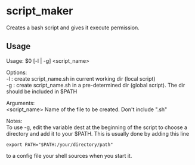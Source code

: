 # script_maker

Creates a bash script and gives it execute permission.

## Usage 

Usage: $0 [-l | -g] <script_name>

Options:  
	-l : create script_name.sh in current working dir (local script)  
	-g : create script_name.sh in a pre-determined dir (global script). The dir should be included in $PATH
 
Arguments:  
	<script_name> Name of the file to be created. Don't include ".sh"
 
Notes:  
	To use -g, edit the variable dest at the beginning of the script to choose a directory
and add it to your \$PATH. This is usually done by adding this line

	export PATH="$PATH:/your/directory/path"  
 
to a config file your shell sources when you start it.
